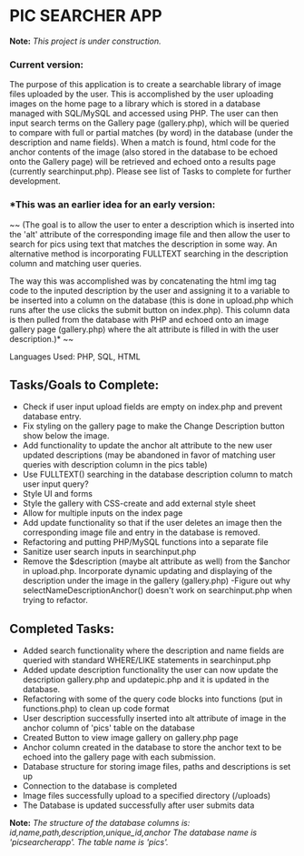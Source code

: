 # PIC SEARCHER APP

**Note:** *This project is under construction.*

### Current version:
The purpose of this application is to create a searchable library of image files uploaded by the user. This is accomplished by the user uploading images on the home page to a library which is stored in a database managed with SQL/MySQL and accessed using PHP.  The user can then input search terms on the Gallery page (gallery.php), which will be queried to compare with full or partial matches (by word) in the database (under the description and name fields).  When a match is found, html code for the anchor contents of the image (also stored in the database to be echoed onto the Gallery page) will be retrieved and echoed onto a results page (currently searchinput.php).  Please see list of Tasks to complete for further development.

### *This was an earlier idea for an early version:
~~ (The goal is to allow the user to enter a description which is inserted into the 'alt' attribute of the corresponding image file and then allow the user to search for pics using text that matches the description in some way.  An alternative method is incorporating FULLTEXT searching in the description column and matching user queries.

The way this was accomplished was by concatenating the html img tag code to the inputed description by the user and assigning it to a variable to be inserted into a column on the database (this is done in upload.php which runs after the use clicks the submit button on index.php).  This column data is then pulled from the database with PHP and echoed onto an image gallery page (gallery.php) where the alt attribute is filled in with the user description.)* ~~

Languages Used: PHP, SQL, HTML

## Tasks/Goals to Complete:
- Check if user input upload fields are empty on index.php and prevent database entry.
- Fix styling on the gallery page to make the Change Description button show below the image.
- Add functionality to update the anchor alt attribute to the new user updated descriptions (may be abandoned in favor of matching user queries with description column in the pics table)
- Use FULLTEXT() searching in the database description column to match user input query?
- Style UI and forms
- Style the gallery with CSS-create and add external style sheet
- Allow for multiple inputs on the index page
- Add update functionality so that if the user deletes an image then the corresponding image    file and entry in the database is removed.
- Refactoring and putting PHP/MySQL functions into a separate file
- Sanitize user search inputs in searchinput.php
- Remove the $description (maybe alt attribute as well) from the $anchor in upload.php.  Incorporate dynamic updating and displaying of the description under the image in the gallery (gallery.php)
-Figure out why selectNameDescriptionAnchor() doesn't work on searchinput.php when trying to refactor.

## Completed Tasks:
- Added search functionality where the description and name fields are queried with standard WHERE/LIKE statements in searchinput.php
- Added update description functionality the user can now update the description gallery.php and updatepic.php and it is updated in the database.
- Refactoring with some of the query code blocks into functions (put in functions.php) to clean up code format
- User description successfully inserted into alt attribute of image in the anchor column of 'pics' table on the database
- Created Button to view image gallery on gallery.php page
- Anchor column created in the database to store the anchor text to be echoed into the gallery page with each submission.  
- Database structure for storing image files, paths and descriptions is set up
- Connection to the database is completed
- Image files successfully upload to a specified directory (/uploads)
- The Database is updated successfully after user submits data

**Note:** *The structure of the database columns is: id,name,path,description,unique_id,anchor
The database name is 'picsearcherapp'.  The table name is 'pics'.*
